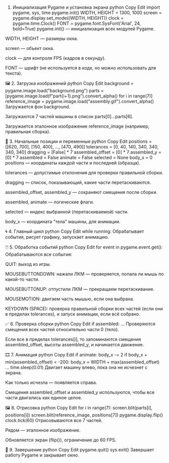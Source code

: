 1. Инициализация Pygame и установка экрана
python
Copy
Edit
import pygame, sys, time
pygame.init()
WIDTH, HEIGHT = 1300, 1000
screen = pygame.display.set_mode((WIDTH, HEIGHT))
clock = pygame.time.Clock()
FONT = pygame.font.SysFont('Arial', 24, bold=True)
pygame.init() — инициализация всех модулей Pygame.

WIDTH, HEIGHT — размеры окна.

screen — объект окна.

clock — для контроля FPS (кадров в секунду).

FONT — шрифт (не используется в коде, но можно использовать для текста).

🖼️ 2. Загрузка изображений
python
Copy
Edit
background = pygame.image.load("background.png")
parts = [pygame.image.load(f"part{i+1}.png").convert_alpha() for i in range(7)]
reference_image = pygame.image.load("assembly.gif").convert_alpha()
Загружается фон background.

Загружаются 7 частей машины в список parts[0]...parts[6].

Загружается эталонное изображение reference_image (например, правильная сборка).

📍 3. Начальные позиции и переменные
python
Copy
Edit
positions = [[620, 700], [150, 400], ..., [470, 490]]
tolerances = [0, 40, 140, 340, 340, 340, 340]
dragging = [False] * 7
assembled_offset = [0] * 7
assembled_y = [0] * 7
assembled = False
animate = False
selected = None
body_x = 0
positions — координаты каждой части и последней (образца).

tolerances — допустимые отклонения для проверки правильной сборки.

dragging — список, показывающий, какие части перетаскиваются.

assembled_offset, assembled_y — сохраняют смещения после сборки.

assembled, animate — логические флаги.

selected — индекс выбранной (перетаскиваемой) части.

body_x — координата "тела" машины, для анимации.

🌀 4. Главный цикл
python
Copy
Edit
while running:
Обрабатывает события, рисует графику, запускает анимацию.

🖱️ 5. Обработка событий
python
Copy
Edit
for event in pygame.event.get():
Обрабатываются все события:

QUIT: выход из игры.

MOUSEBUTTONDOWN: нажали ЛКМ — проверяется, попала ли мышь по какой-то части.

MOUSEBUTTONUP: отпустили ЛКМ — прекращаем перетаскивание.

MOUSEMOTION: двигаем часть мышью, если она выбрана.

KEYDOWN (SPACE): проверка правильной сборки всех частей (если они в пределах tolerances), и запуск анимации, если всё собрано.

✅ 6. Проверка сборки
python
Copy
Edit
if assembled:
    ...
Проверяются смещения всех частей относительно части 0 (тело).

Если все в пределах tolerances[i], то запоминаются смещения assembled_offset, высоты assembled_y, и начинается движение.

🎞️ 7. Анимация
python
Copy
Edit
if animate:
    body_x -= 2
    if body_x + min(assembled_offset) < -200:
        body_x = WIDTH + max(assembled_offset)
    ...
    time.sleep(0.01)
Двигает машину влево, пока она не исчезнет с экрана.

Как только исчезла — появляется справа.

Смещения assembled_offset и assembled_y используются, чтобы все части двигались как единое целое.

🖼️ 8. Отрисовка
python
Copy
Edit
for i in range(7):
    screen.blit(parts[i], positions[i])
screen.blit(reference_image, positions[7])
pygame.display.flip()
clock.tick(60)
Отрисовываются все 7 частей.

Рядом — эталонное изображение.

Обновляется экран (flip()), ограничение до 60 FPS.

🛑 9. Завершение
python
Copy
Edit
pygame.quit()
sys.exit()
Завершает работу Pygame и закрывает окно.
